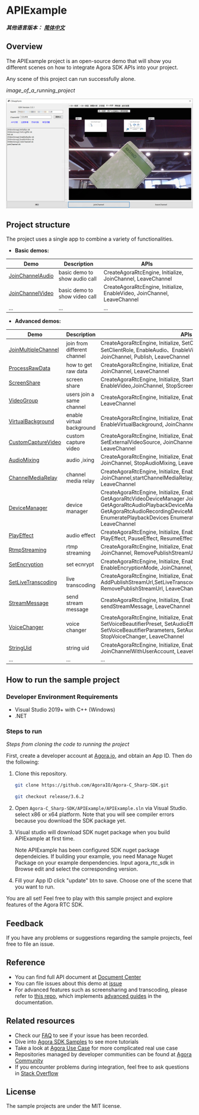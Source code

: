 # APIExample

*__其他语言版本：__  [__简体中文__](README.zh.md)*

## Overview

The APIExample project is an open-source demo that will show you different scenes on how to integrate Agora SDK APIs into your project.

Any scene of this project can run successfully alone.

*image_of_a_running_project*

![snapshot.png](./APIExample/res/snapshot.png)

## Project structure

The project uses a single app to combine a variety of functionalities.

* **Basic demos:**

| Demo                                     | Description                            | APIs                                                                     |
| ---------------------------------------- | -------------------------------------- | ------------------------------------------------------------------------ |
| [JoinChannelAudio][JoinChannelAudioLink] | basic demo to show audio call          | CreateAgoraRtcEngine, Initialize, JoinChannel, LeaveChannel              |
| [JoinChannelVideo][JoinChannelVideoLink] | basic demo to show video call          | CreateAgoraRtcEngine, Initialize, EnableVideo, JoinChannel, LeaveChannel |
| ...                                      | ...                                    | ...                                                                      |

* **Advanced demos:**

| Demo                                           | Description                      | APIs                                                                     |
| ---------------------------------------------- | -------------------------------- | ------------------------------------------------------------------------ |
| [JoinMultipleChannel][JoinMultipleChannelLink] | join from different channel      | CreateAgoraRtcEngine, Initialize, SetChannelProfile, CreateChannel, SetClientRole, EnableAudio、EnableVideo、SetupLocalVideo, JoinChannel, Publish, LeaveChannel |
| [ProcessRawData][ProcessRawDataLink]           | how to get raw data              | CreateAgoraRtcEngine, Initialize, EnableAudio, EnableVideo, JoinChannel, LeaveChannel |
| [ScreenShare][ScreenShareLink]                 | screen share                     | CreateAgoraRtcEngine, Initialize, StartScreenCaptureByDisplayId, EnableVideo,JoinChannel, StopScreenCapture, LeaveChannel |
| [VideoGroup][VideoGroupLink]                   | users join a same channel        | CreateAgoraRtcEngine, Initialize, EnableVideo, JoinChannel, LeaveChannel |
| [VirtualBackground][VirtualBackgroundLink]     | enable virtual background        | CreateAgoraRtcEngine, Initialize, EnableVideo, EnableVirtualBackground, JoinChannel, LeaveChannel |
| [CustomCaptureVideo][CustomCaptureVideoLink]   | custom capture video             | CreateAgoraRtcEngine, Initialize, EnableVideo, SetExternalVideoSource, JoinChannel, PushVideoFrame, LeaveChannel |
| [AudioMixing][AudioMixingLink]                 | audio ,ixing                     | CreateAgoraRtcEngine, Initialize, EnableAudio, StartAudioMixing, JoinChannel, StopAudioMixing, LeaveChannel |
| [ChannelMediaRelay][ChannelMediaRelayLink]     | channel media relay              | CreateAgoraRtcEngine, Initialize, EnableVideo, JoinChannel,startChannelMediaRelay, stopChannelMediaRelay, LeaveChannel |
| [DeviceManager][DeviceManagerLink]             | device manager                   | CreateAgoraRtcEngine, Initialize, EnableAudio, EnableVideo, GetAgoraRtcVideoDeviceManager JoinChannel, GetAgoraRtcAudioPlaybackDeviceManager, GetAgoraRtcAudioRecordingDeviceManager,EnumerateVideoDevices, EnumeratePlaybackDevices EnumerateRecordingDevices,, LeaveChannel |
| [PlayEffect][PlayEffectLink]                   | audio effect                     | CreateAgoraRtcEngine, Initialize, EnableAudio, JoinChannel , PlayEffect, PauseEffect, ResumeEffect, StopEffect , LeaveChannel 
| [RtmpStreaming][RtmpStreamingLink]             | rtmp streaming                   | CreateAgoraRtcEngine, Initialize, EnableVideo, AddPublishStreamUrl, JoinChannel, RemovePublishStreamUrl, LeaveChannel |
| [SetEncryption][SetEncryptionLink]             | set ecnrypt                      | CreateAgoraRtcEngine, Initialize, EnableVideo, EnableEncryptionMode, JoinChannel,  LeaveChannel |
| [SetLiveTranscoding][SetLiveTranscodingLink]   | live transcoding                 | CreateAgoraRtcEngine, Initialize, EnableVideo, AddPublishStreamUrl,SetLiveTranscoding, JoinChannel, RemovePublishStreamUrl, LeaveChannel |
| [StreamMessage][StreamMessageLink]             | send stream message              | CreateAgoraRtcEngine, Initialize, EnableVideo, JoinChannel, sendStreamMessage, LeaveChannel |
| [VoiceChanger][VoiceChangerLink]               | voice changer                    | CreateAgoraRtcEngine, Initialize, EnableVideo, SetVoiceBeautifierPreset, SetAudioEffectPreset, JoinChannel, SetVoiceBeautifierParameters, SetAudioEffectParameters, StopVoiceChanger, LeaveChannel |
| [StringUid][StringUidLink]                     | string uid                       | CreateAgoraRtcEngine, Initialize, EnableVideo, JoinChannelWithUserAccount, LeaveChannel |
| ...                                            | ...                              | ...                                                                      |

## How to run the sample project

### Developer Environment Requirements

- Visual Studio 2019+ with C++ (Windows)
- .NET

### Steps to run

*Steps from cloning the code to running the project*

First, create a developer account at [Agora.io](https://dashboard.agora.io/signin/), and obtain an App ID. Then do the following:

1. Clone this repository.

	```bash
	git clone https://github.com/AgoraIO/Agora-C_Sharp-SDK.git
	```

	```bash
	git checkout release/3.6.2
	```
	
2. Open `Agora-C_Sharp-SDK/APIExample/APIExample.sln` via Visual Studio. select x86 or x64 platform. Note that you will see compiler errors because you download the SDK package yet.

3. Visual studio will download SDK nuget package when you build APIExample at first time. 

     Note APIExample has been configured SDK nuget package dependeicies. If building your example, you need Manage Nuget Package on your example denpendencies. Input agora_rtc_sdk in Browse edit and select the corresponding version.

4.  Fill your App ID click "update" btn to save. Choose one of the scene that you want to run.

You are all set! Feel free to play with this sample project and explore features of the Agora RTC SDK.

## Feedback

If you have any problems or suggestions regarding the sample projects, feel free to file an issue.

## Reference

- You can find full API document at [Document Center](https://docs.agora.io/en/Video/API%20Reference/unity/index.html)
- You can file issues about this demo at [issue](https://github.com/AgoraIO/Voice-Call-for-Mobile-Gaming/issues)
- For advanced features such as screensharing and transcoding, please refer to [this repo](https://bit.ly/2RRP5tK), which implements [advanced guides](https://docs.agora.io/en/Interactive%20Broadcast/media_relay_unity?platform=Unity) in the documentation.

## Related resources

- Check our [FAQ](https://docs.agora.io/en/faq) to see if your issue has been recorded.
- Dive into [Agora SDK Samples](https://github.com/AgoraIO) to see more tutorials
- Take a look at [Agora Use Case](https://github.com/AgoraIO-usecase) for more complicated real use case
- Repositories managed by developer communities can be found at [Agora Community](https://github.com/AgoraIO-Community)
- If you encounter problems during integration, feel free to ask questions in [Stack Overflow](https://stackoverflow.com/questions/tagged/agora.io)

## License
The sample projects are under the MIT license.

[JoinChannelAudioLink]:./APIExample/src/Basic/JoinChannelAudio/JoinChannelAudio.cs
[JoinChannelVideoLink]:./APIExample/src/Basic/JoinChannelVideo/JoinChannelVideo.cs
[JoinMultipleChannelLink]:./APIExample/src/Advanced/JoinMultipleChannel/JoinMultipleChannel.cs
[ProcessRawDataLink]:./APIExample/src/Advanced/ProcessRawData/ProcessRawData.cs
[ScreenShareLink]:./APIExample/src/Advanced/ScreenShare/ScreenShare.cs
[VideoGroupLink]:./APIExample/src/Advanced/VideoGroup/VideoGroup.cs
[VirtualBackgroundLink]:./APIExample/src/Advanced/VirtualBackground/VirtualBackground.cs
[CustomCaptureVideoLink]:./APIExample/src/Advanced/CustomCaptureVideo/CustomCaptureVideo.cs
[AudioMixingLink]:./APIExample/src/Advanced/AudioMixing/AudioMixing.cs
[ChannelMediaRelayLink]:./APIExample/src/Advanced/ChannelMediaRelay/ChannelMediaRelay.cs
[DeviceManagerLink]:./APIExample/src/Advanced/DeviceManager/DeviceManager.cs
[PlayEffectLink]:./APIExample/src/Advanced/PlayEffect/PlayEffect.cs
[RtmpStreamingLink]:./APIExample/src/Advanced/RtmpStreaming/RtmpStreaming.cs
[SetEncryptionLink]:./APIExample/src/Advanced/SetEncryption/SetEncryption.cs
[SetLiveTranscodingLink]:./APIExample/src/Advanced/SetLiveTranscoding/SetLiveTranscoding.cs
[StreamMessageLink]:./APIExample/src/Advanced/StreamMessage/StreamMessage.cs
[VoiceChangerLink]:./APIExample/src/Advanced/VoiceChanger/VoiceChanger.cs
[StringUidLink]:./APIExample/src/Advanced/StringUid/StringUid.cs